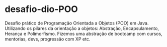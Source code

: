 # desafio-dio-POO

Desafio prático de Programação Orientada a Objetos (POO) em Java. 
Utilizando os pilares da orientação a objetos: Abstração, Encapsulamento, Herança e Polimorfismo.
Fizemos uma abstração de bootcamp com cursos, mentorias, devs, progressão com XP etc.

